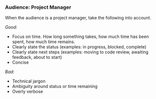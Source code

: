 ### Audience: Project Manager

When the audience is a project manager, take the following into account.

*Good:*

- Focus on time. How long something takes, how much time has been spent, how much time remains.
- Clearly state the status (examples: in progress, blocked, complete)
- Clearly state next steps (examples: moving to code review, awaiting feedback, about to start)
- Concise

*Bad:*

- Technical jargon
- Ambiguity around status or time remaining
- Overly verbose